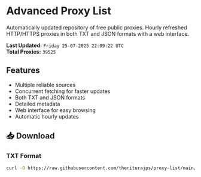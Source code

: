 # Advanced Proxy List

Automatically updated repository of free public proxies. Hourly refreshed HTTP/HTTPS proxies in both TXT and JSON formats with a web interface.

**Last Updated:** `Friday 25-07-2025 22:09:22 UTC`  
**Total Proxies:** `39525`

## Features
- Multiple reliable sources
- Concurrent fetching for faster updates
- Both TXT and JSON formats
- Detailed metadata
- Web interface for easy browsing
- Automatic hourly updates

## 📥 Download

### TXT Format
```bash
curl -O https://raw.githubusercontent.com/theriturajps/proxy-list/main/proxies.txt